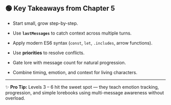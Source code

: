 ## 🟢 Key Takeaways from Chapter 5

- Start small, grow step-by-step.
    
- Use **`lastMessages`** to catch context across multiple turns.
    
- Apply modern ES6 syntax (`const`, `let`, `.includes`, arrow functions).
    
- Use **priorities** to resolve conflicts.
    
- Gate lore with message count for natural progression.
    
- Combine timing, emotion, and context for living characters.
    

---

✨ **Pro Tip:** Levels 3 – 6 hit the sweet spot — they teach emotion tracking, progression, and simple lorebooks using multi-message awareness without overload.
